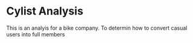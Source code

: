 # Cylist Analysis

This is an analyis for a bike company. To determin how to convert casual users into full members

